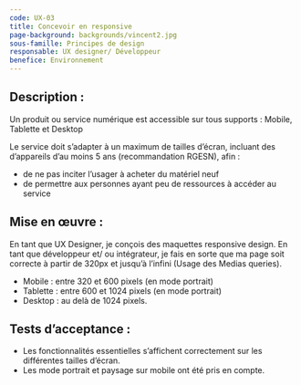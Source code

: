 ```yaml
---
code: UX-03
title: Concevoir en responsive
page-background: backgrounds/vincent2.jpg
sous-famille: Principes de design
responsable: UX designer/ Développeur
benefice: Environnement
---
```

## Description :

Un produit ou service numérique est accessible sur tous supports : Mobile, Tablette et Desktop

Le service doit s’adapter à un maximum de tailles d’écran, incluant des d’appareils d’au moins 5 ans (recommandation RGESN), afin :

* de ne pas inciter l’usager à acheter du matériel neuf
* de permettre aux personnes ayant peu de ressources à accéder au service

## Mise en œuvre :

En tant que UX Designer, je conçois des maquettes responsive design. En tant que développeur et/ ou intégrateur, je fais en sorte que ma page soit correcte à partir de 320px et jusqu’à l’infini (Usage des Medias queries).

* Mobile : entre 320 et 600 pixels (en mode portrait)
* Tablette : entre 600 et 1024 pixels (en mode portrait)
* Desktop : au delà de 1024 pixels.

## Tests d’acceptance :

* Les fonctionnalités essentielles s’affichent correctement sur les différentes tailles d’écran.
* Les mode portrait et paysage sur mobile ont été pris en compte.
